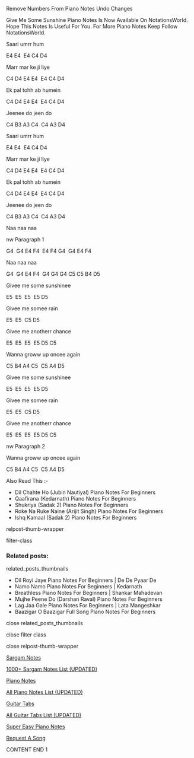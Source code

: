 
Remove Numbers From Piano Notes
Undo Changes

Give Me Some Sunshine Piano Notes Is Now Available On NotationsWorld. Hope This Notes Is Useful For You. For More Piano Notes Keep Follow NotationsWorld.

Saari umrr hum

E4 E4  E4 C4 D4

Marr mar ke ji liye

C4 D4 E4 E4  E4 C4 D4

Ek pal tohh ab humein

C4 D4 E4 E4  E4 C4 D4

Jeenee do jeen do

C4 B3 A3 C4  C4 A3 D4

Saari umrr hum

E4 E4  E4 C4 D4

Marr mar ke ji liye

C4 D4 E4 E4  E4 C4 D4

Ek pal tohh ab humein

C4 D4 E4 E4  E4 C4 D4

Jeenee do jeen do

C4 B3 A3 C4  C4 A3 D4

Naa naa naa

nw Paragraph 1

G4  G4 E4 F4  E4 F4 G4  G4 E4 F4

Naa naa naa

G4  G4 E4 F4  G4 G4 G4 C5 C5 B4 D5

Givee me some sunshinee

E5  E5  E5  E5 D5

Givee me somee rain

E5  E5  C5 D5

Givee me anotherr chance

E5  E5  E5  E5 D5 C5

Wanna groww up oncee again

C5 B4 A4 C5  C5 A4 D5

Givee me some sunshinee

E5  E5  E5  E5 D5

Givee me somee rain

E5  E5  C5 D5

Givee me anotherr chance

E5  E5  E5  E5 D5 C5

nw Paragraph 2

Wanna groww up oncee again

C5 B4 A4 C5  C5 A4 D5

Also Read This :-

* Dil Chahte Ho (Jubin Nautiyal) Piano Notes For Beginners
* Qaafirana (Kedarnath) Piano Notes For Beginners
* Shukriya (Sadak 2) Piano Notes For Beginners
* Roke Na Ruke Naine (Arijit Singh) Piano Notes For Beginners
* Ishq Kamaal (Sadak 2) Piano Notes For Beginners

relpost-thumb-wrapper

filter-class

### Related posts:

related_posts_thumbnails

* Dil Royi Jaye Piano Notes For Beginners | De De Pyaar De
* Namo Namo Piano Notes For Beginners | Kedarnath
* Breathless Piano Notes For Beginners | Shankar Mahadevan
* Mujhe Peene Do (Darshan Raval) Piano Notes For Beginners
* Lag Jaa Gale Piano Notes For Beginners | Lata Mangeshkar
* Baazigar O Baazigar Full Song Piano Notes For Beginners

close related_posts_thumbnails

close filter class

close relpost-thumb-wrapper

[Sargam Notes](https://www.notationsworld.com/sargam-notes.html)

[1000+ Sargam Notes List (UPDATED)](https://www.notationsworld.com/all-songs-list-sargam-notes.html)

[Piano Notes](https://www.notationsworld.com/piano-notes.html)

[All Piano Notes List (UPDATED)](https://www.notationsworld.com/all-songs-list-piano-notes.html)

[Guitar Tabs](https://www.notationsworld.com/guitar-tabs.html)

[All Guitar Tabs List (UPDATED)](https://www.notationsworld.com/all-songs-list-guitar-tabs.html)

[Super Easy Piano Notes](https://studywall.in/)

[Request A Song](https://www.notationsworld.com/request-a-song.html)

CONTENT END 1

